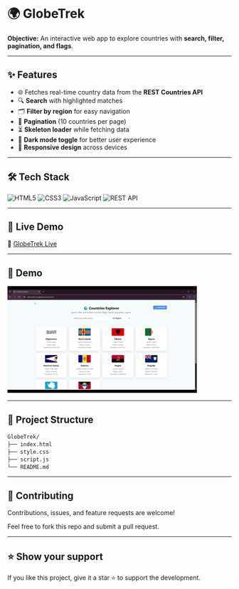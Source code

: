 # 🌍 GlobeTrek  

**Objective:** An interactive web app to explore countries with **search, filter, pagination, and flags**.  

---

## ✨ Features  
- 🌐 Fetches real-time country data from the **REST Countries API**  
- 🔍 **Search** with highlighted matches  
- 🗂️ **Filter by region** for easy navigation  
- 📄 **Pagination** (10 countries per page)  
- ⏳ **Skeleton loader** while fetching data  
- 🌙 **Dark mode toggle** for better user experience  
- 📱 **Responsive design** across devices  

---

## 🛠 Tech Stack  

![HTML5](https://img.shields.io/badge/HTML5-E34F26?style=for-the-badge&logo=html5&logoColor=white)
![CSS3](https://img.shields.io/badge/CSS3-1572B6?style=for-the-badge&logo=css3&logoColor=white)
![JavaScript](https://img.shields.io/badge/JavaScript-F7DF1E?style=for-the-badge&logo=javascript&logoColor=black)
![REST API](https://img.shields.io/badge/REST%20Countries%20API-25D366?style=for-the-badge&logo=world&logoColor=white)

---

## 🚀 Live Demo  
🔗 [GlobeTrek Live](https://vaishnaviiii-23.github.io/GlobeTrek)  

---

## 🎥 Demo  

![GlobeTrek Demo](screenshots/demo.gif)
 

---

## 📂 Project Structure  

```bash
GlobeTrek/
├── index.html
├── style.css
├── script.js
└── README.md
```
---

## 🤝 Contributing

Contributions, issues, and feature requests are welcome!

Feel free to fork this repo and submit a pull request.

---

## ⭐ Show your support

If you like this project, give it a star ⭐ to support the development.